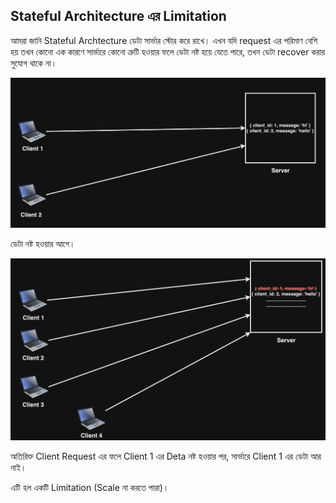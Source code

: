 ## Stateful Architecture এর Limitation

আমরা জানি Stateful Archtecture ডেটা সার্ভার স্টোর করে রাখে। এখন যদি request এর পরিমাণ বেশি হয় তখন কোনো এক কারণে সার্ভারে কোনো ত্রুটি হওয়ার ফলে ডেটা নষ্ট হয়ে যেতে পারে, তখন ডেটা recover করার সুযোগ থাকে না।

<p align="center">
  <img src="./images/stateful-1.png" alt="Stateful pic">
</p>

ডেটা নষ্ট হওয়ার আগে।

<p align="center">
  <img src="./images/stateful-2.png" alt="Stateful pic">
</p>

অতিরিক্ত Client Request এর ফলে Client 1 এর Deta নষ্ট হওয়ার পর, সার্ভারে Client 1 এর ডেটা আর নাই।

এটি হল একটি Limitation (Scale না করতে পারা)।
